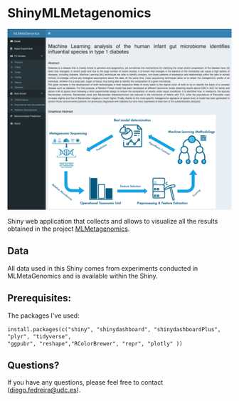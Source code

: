 # ShinyMLMetagenomics

![alt text](https://github.com/DiegoFE94/ShinyMLMetagenomics/blob/main/MLMetaGenomics.png)

Shiny web application that collects and allows to visualize all the results obtained in the project [MLMetagenomics](https://github.com/DiegoFE94/MLMetaGenomics).

## Data
All data used in this Shiny comes from experiments conducted in MLMetaGenomics and is available within the Shiny.


## Prerequisites:

The packages I've used:

```{r}
install.packages(c("shiny", "shinydashboard", "shinydashboardPlus", "plyr", "tidyverse",
"ggpubr", "reshape","RColorBrewer", "repr", "plotly" ))
```
## Questions?
If you have any questions, please feel free to contact (diego.fedreira@udc.es).
